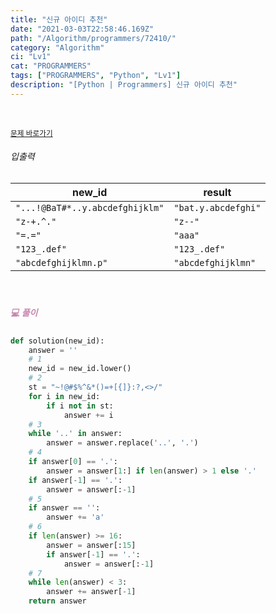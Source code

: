 ```yaml
---
title: "신규 아이디 추천"
date: "2021-03-03T22:58:46.169Z"
path: "/Algorithm/programmers/72410/"
category: "Algorithm"
ci: "Lv1"
cat: "PROGRAMMERS"
tags: ["PROGRAMMERS", "Python", "Lv1"]
description: "[Python | Programmers] 신규 아이디 추천"
---
```


<br />

<a href="https://programmers.co.kr/learn/courses/30/lessons/72410"><small>문제 바로가기</small></a>

###### 입출력

| new_id                          | result              |
| ------------------------------- | ------------------- |
| `"...!@BaT#*..y.abcdefghijklm"` | `"bat.y.abcdefghi"` |
| `"z-+.^."`                      | `"z--"`             |
| `"=.="`                         | `"aaa"`             |
| `"123_.def"`                    | `"123_.def"`        |
| `"abcdefghijklmn.p"`            | `"abcdefghijklmn"`  |

<br />

##### <h5 style="color:#C587AE;">💻 풀이</h5>

```python
def solution(new_id):
    answer = ''
    # 1
    new_id = new_id.lower()
    # 2
    st = "~!@#$%^&*()=+[{]}:?,<>/"
    for i in new_id:
        if i not in st:
            answer += i
    # 3
    while '..' in answer:
        answer = answer.replace('..', '.')
    # 4
    if answer[0] == '.':
        answer = answer[1:] if len(answer) > 1 else '.'
    if answer[-1] == '.':
        answer = answer[:-1]
    # 5
    if answer == '':
        answer += 'a'
    # 6
    if len(answer) >= 16:
        answer = answer[:15]
        if answer[-1] == '.':
            answer = answer[:-1]
    # 7
    while len(answer) < 3:
        answer += answer[-1]
    return answer
```



<br />

